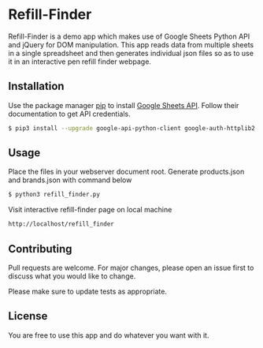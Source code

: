 # Refill-Finder

Refill-Finder is a demo app which makes use of Google Sheets Python API and jQuery for DOM manipulation. This app reads data from multiple sheets in a single spreadsheet and then generates individual json files so as to use it in an interactive pen refill finder webpage.

## Installation

Use the package manager [pip](https://pip.pypa.io/en/stable/) to install [Google Sheets API](https://developers.google.com/sheets/api/quickstart/python). Follow their documentation to get API credentials.

```bash
$ pip3 install --upgrade google-api-python-client google-auth-httplib2 google-auth-oauthlib
```

## Usage
Place the files in your webserver document root. Generate products.json and brands.json with command below
```bash
$ python3 refill_finder.py
```

Visit interactive refill-finder page on local machine
```bash
http://localhost/refill_finder
```

## Contributing
Pull requests are welcome. For major changes, please open an issue first to discuss what you would like to change.

Please make sure to update tests as appropriate.

## License
You are free to use this app and do whatever you want with it.

